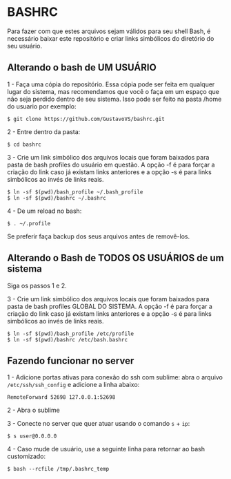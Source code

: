 # BASHRC

Para fazer com que estes arquivos sejam válidos para seu shell Bash, é necessário baixar este repositório e criar links simbólicos do diretório do seu usuário.

## Alterando o bash de UM USUÁRIO

1 - Faça uma cópia do repositório. Essa cópia pode ser feita em qualquer lugar do sistema, mas recomendamos que você o faça em um espaço que não seja perdido dentro de seu sistema. Isso pode ser feito na pasta /home do usuario por exemplo:
```
$ git clone https://github.com/GustavoVS/bashrc.git
```

2 - Entre dentro da pasta:
```
$ cd bashrc
```
3 - Crie um link simbólico dos arquivos locais que foram baixados para pasta de bash profiles do usuário em questão. A opção -f é para forçar a criação do link caso já existam links anteriores e a opção -s é para links simbólicos ao invés de links reais. 
```
$ ln -sf $(pwd)/bash_profile ~/.bash_profile
$ ln -sf $(pwd)/bashrc ~/.bashrc
```

4 - De um reload no bash:
```
$ . ~/.profile
```

Se preferir faça backup dos seus arquivos antes de removê-los.

## Alterando o Bash de TODOS OS USUÁRIOS de um sistema

Siga os passos 1 e 2. 

3 - Crie um link simbólico dos arquivos locais que foram baixados para pasta de bash profiles GLOBAL DO SISTEMA. A opção -f é para forçar a criação do link caso já existam links anteriores e a opção -s é para links simbólicos ao invés de links reais. 

```
$ ln -sf $(pwd)/bash_profile /etc/profile
$ ln -sf $(pwd)/bashrc /etc/bash.bashrc
```

## Fazendo funcionar no server

1 - Adicione portas ativas para conexão do ssh com sublime: abra o arquivo `/etc/ssh/ssh_config` e adicione a linha abaixo: 

```
RemoteForward 52698 127.0.0.1:52698
```

2 - Abra o sublime

3 - Conecte no server que quer atuar usando o comando `s` + `ip`:
```
$ s user@0.0.0.0
```

4 - Caso mude de usuário, use a seguinte linha para retornar ao bash customizado:
```
$ bash --rcfile /tmp/.bashrc_temp
```


